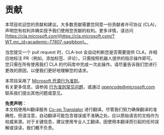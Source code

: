 <!--
CO_OP_TRANSLATOR_METADATA:
{
  "original_hash": "777400e9f0336c7ee2f9a1200a88478f",
  "translation_date": "2025-08-23T22:22:20+00:00",
  "source_file": "CONTRIBUTING.md",
  "language_code": "zh"
}
-->
# 贡献

本项目欢迎您的贡献和建议。大多数贡献需要您同意一份贡献者许可协议 (CLA)，声明您有权利并确实授予我们使用您贡献的权利。更多详情，请访问 [https://cla.microsoft.com](https://cla.microsoft.com/?WT.mc_id=academic-77807-sagibbon)。

当您提交一个 pull request 时，CLA-bot 会自动判断您是否需要提供 CLA，并相应地标注 PR（例如，添加标签、评论）。只需按照机器人提供的指示操作即可。您只需在所有使用我们 CLA 的代码库中完成一次此操作。请尽量告诉我们您进行更改的原因，以便我们更好地理解您的请求。

本项目采用了 [Microsoft 开源行为准则](https://opensource.microsoft.com/codeofconduct/?WT.mc_id=academic-77807-sagibbon)。  
有关更多信息，请参阅 [行为准则常见问题](https://opensource.microsoft.com/codeofconduct/faq/?WT.mc_id=academic-77807-sagibbon)，或通过 [opencode@microsoft.com](mailto:opencode@microsoft.com) 联系我们提出其他问题或意见。

**免责声明**：  
本文档使用AI翻译服务 [Co-op Translator](https://github.com/Azure/co-op-translator) 进行翻译。尽管我们努力确保翻译的准确性，但请注意，自动翻译可能包含错误或不准确之处。应以原始语言的文档作为权威来源。对于关键信息，建议使用专业人工翻译。因使用本翻译而引起的任何误解或误读，我们概不负责。